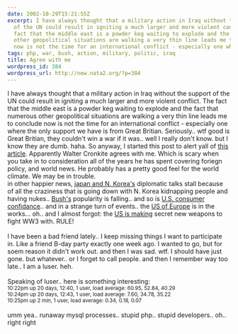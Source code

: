 ```yaml
---
date: 2002-10-29T15:21:55Z
excerpt: I have always thought that a military action in Iraq without the support
  of the UN could result in igniting a much larger and more violent conflict. The
  fact that the middle east is a powder keg waiting to explode and the fact that numerous
  other geopolitical situations are walking a very thin line leads me to conclude
  now is not the time for an international conflict - especially one where the o...
tags: php, war, bush, action, military, politic, iraq
title: Agree with me
wordpress_id: 384
wordpress_url: http://new.nata2.org/?p=384
---
```


I have always thought that a military action in Iraq without the support of the UN could result in igniting a much larger and more violent conflict. The fact that the middle east is a powder keg waiting to explode and the fact that numerous other geopolitical situations are walking a very thin line leads me to conclude now is not the time for an international conflict - especially one where the only support we have is from Great Britian. Seriously.. wtf good is Great Britian, they couldn't win a war if it was.. well I really don't know. but I know they are dumb. haha. So anyway, I started this post to alert yall of <a href="http://drudgereport.com/flashww.htm">this article</a>. Apparently Walter Cronkite agrees with me. Which is scary when you take in to consideration all of the years he has spent covering foriegn policy, and world news. He probably has a pretty good feel for the world climate. We may be in trouble. <br/>in other happier news, <a href="http://www.boston.com/dailynews/302/world/Japan_North_Korea_diplomatic_t%3A.shtml">japan and N. Korea's</a> diplomatic talks stall because of all the craziness that is going down with N. Korea kidnapping people and having nukes.. <a href="http://www.nypost.com/postopinion/opedcolumnists/60760.htm">Bush's</a> popularity is falling.. and so is <a href="http://www.upi.com/view.cfm?StoryID=20021029-102454-5841r">U.S. consumer confidance</a>.. and in a strange turn of events.. the <a href="http://news.independent.co.uk/europe/story.jsp?story=346857">US of Europe</a> is in the works... oh.. and I almost forgot: the <a href="http://www.guardian.co.uk/usa/story/0,12271,821306,00.html">US is making</a> secret new weapons to fight WW3 with. RULE! <br/><br/>I have been a bad friend lately.. I keep missing things I want to participate in. Like a friend B-day party exactly one week ago. I wanted to go, but for soem reason it didn't work out. and then I was sad. wtf. I should have just gone. but whatever.. or I forget to call people. and then I remember way too late.. I am a luser. heh. <br/><Br>Speaking of luser.. here is something interesting:<br/>
<small>10:22pm  up 20 days, 12:40,  1 user,  load average: 60.95, 52.84, 40.29<br/>
10:24pm  up 20 days, 12:43,  1 user,  load average: 7.60, 34.78, 35.22<br/>
10:25pm  up 2 min,  1 user,  load average: 0.34, 0.18, 0.07<br/></small>
<br/>umm yea.. runaway mysql processes.. stupid php.. stupid developers.. oh.. right right
